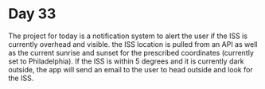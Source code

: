 # Day 33
The project for today is a notification system to alert the user if the ISS is currently overhead and visible. the ISS location is pulled from an API as well as the current sunrise and sunset for the prescribed coordinates (currently set to Philadelphia). If the ISS is within 5 degrees and it is currently dark outside, the app will send an email to the user to head outside and look for the ISS. 